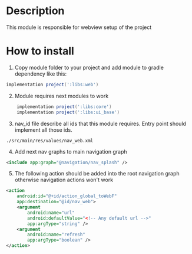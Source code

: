 # Description

This module is responsible for webview setup of the project

# How to install
1. Copy module folder to your project and add module to gradle dependency like this:

```groovy
implementation project(':libs:web')
```

2. Module requires next modules to work

```groovy
    implementation project(':libs:core')
    implementation project(':libs:ui_base')
```
3. nav_id file describe all ids that this module requires. Entry point should implement all those ids.

`./src/main/res/values/nav_web.xml`

4. Add next nav graphs to main navigation graph

```xml
<include app:graph="@navigation/nav_splash" />
```

5. The following action should be added into the root navigation graph otherwise navigation actions won't work

```xml
<action
    android:id="@+id/action_global_toWebF"
    app:destination="@id/nav_web">
    <argument
        android:name="url"
        android:defaultValue="<!-- Any default url -->"
        app:argType="string" />
    <argument
        android:name="refresh"
        app:argType="boolean" />
</action>
```

